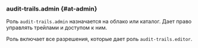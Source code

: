 ### audit-trails.admin {#at-admin}

Роль `audit-trails.admin` назначается на облако или каталог.
Дает право управлять трейлами и доступом к ним.

Роль включает все разрешения, которые дает роль `audit-trails.editor`.